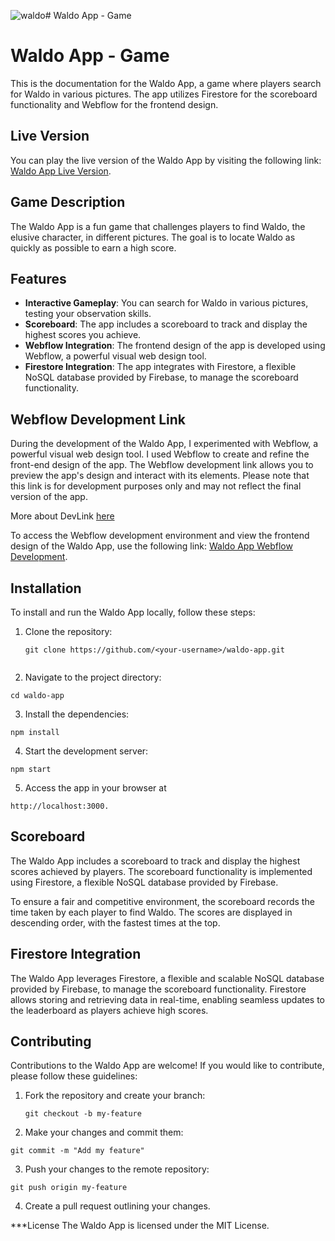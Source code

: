 ![waldo](https://github.com/tomaszwasik31/waldo/assets/80346266/ad9a112c-bfc5-4bb7-8794-334c9f278dbb)# Waldo App - Game

# Waldo App - Game

This is the documentation for the Waldo App, a game where players search for Waldo in various pictures. The app utilizes Firestore for the scoreboard functionality and Webflow for the frontend design.

## Live Version

You can play the live version of the Waldo App by visiting the following link: [Waldo App Live Version](https://waldo-tomaszwasik31.vercel.app/).

## Game Description

The Waldo App is a fun game that challenges players to find Waldo, the elusive character, in different pictures. The goal is to locate Waldo as quickly as possible to earn a high score.

## Features

- **Interactive Gameplay**: You can search for Waldo in various pictures, testing your observation skills.
- **Scoreboard**: The app includes a scoreboard to track and display the highest scores you achieve.
- **Webflow Integration**: The frontend design of the app is developed using Webflow, a powerful visual web design tool.
- **Firestore Integration**: The app integrates with Firestore, a flexible NoSQL database provided by Firebase, to manage the scoreboard functionality.

## Webflow Development Link

During the development of the Waldo App, I experimented with Webflow, a powerful visual web design tool. I used Webflow to create and refine the front-end design of the app. The Webflow development link allows you to preview the app's design and interact with its elements. Please note that this link is for development purposes only and may not reflect the final version of the app.

More about DevLink [here](https://webflow.com/devlink)

To access the Webflow development environment and view the frontend design of the Waldo App, use the following link: [Waldo App Webflow Development](https://preview.webflow.com/preview/waldo-app-4c8813?utm_medium=preview_link&utm_source=designer&utm_content=waldo-app-4c8813&preview=51e66a79738bdbbe790f3f88db5f0a3f&workflow=preview).


## Installation

To install and run the Waldo App locally, follow these steps:

1. Clone the repository:

   ```shell
   git clone https://github.com/<your-username>/waldo-app.git

   
2. Navigate to the project directory:

  ```shell
cd waldo-app
```

3. Install the dependencies:

```
npm install
```
4. Start the development server:
```
npm start
```
  5. Access the app in your browser at
  ```
http://localhost:3000.
```
## Scoreboard
The Waldo App includes a scoreboard to track and display the highest scores achieved by players. The scoreboard functionality is implemented using Firestore, a flexible NoSQL database provided by Firebase.

To ensure a fair and competitive environment, the scoreboard records the time taken by each player to find Waldo. The scores are displayed in descending order, with the fastest times at the top.

## Firestore Integration
The Waldo App leverages Firestore, a flexible and scalable NoSQL database provided by Firebase, to manage the scoreboard functionality. Firestore allows storing and retrieving data in real-time, enabling seamless updates to the leaderboard as players achieve high scores.


## Contributing

Contributions to the Waldo App are welcome! If you would like to contribute, please follow these guidelines:

1. Fork the repository and create your branch:

   ```
   git checkout -b my-feature

2. Make your changes and commit them:

```
git commit -m "Add my feature"
```

3. Push your changes to the remote repository:
  ```
git push origin my-feature
```
4. Create a pull request outlining your changes.

   
***License
The Waldo App is licensed under the MIT License.
